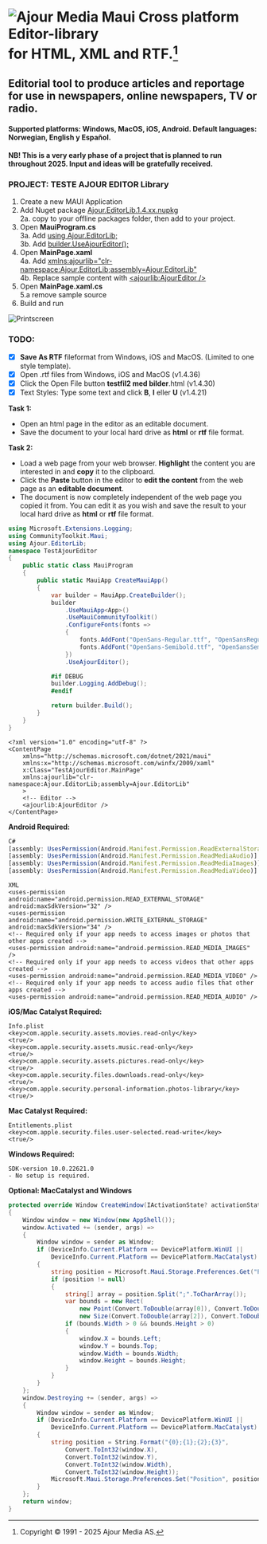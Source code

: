 # ![Ajour Media](logo64.png) Maui Cross platform Editor-library<br/>for HTML, XML and RTF.[^1]

## Editorial tool to produce articles and reportage for use in newspapers, online newspapers, TV or radio.

#### Supported platforms: Windows, MacOS, iOS, Android. Default languages: Norwegian, English y Español.

#### NB! This is a very early phase of a project that is planned to run throughout 2025. Input and ideas will be gratefully received.


### PROJECT: TESTE AJOUR EDITOR Library
1. Create a new MAUI Application
2. Add Nuget package [Ajour.EditorLib.1.4.xx.nupkg]()<br/>
2a. copy to your offline packages folder, then add to your project.
3. Open **MauiProgram.cs**<br/>
3a. Add [using Ajour.EditorLib;]()<br/>
3b. Add [builder.UseAjourEditor();]()
4. Open **MainPage.xaml**<br/>
4a. Add [xmlns:ajourlib="clr-namespace:Ajour.EditorLib;assembly=Ajour.EditorLib"]()<br/>
4b. Replace sample content with [<ajourlib:AjourEditor />]()
5. Open **MainPage.xaml.cs**<br/>
5.a remove sample source
6. Build and run

![Printscreen](editor.png)

### TODO:
- [x] **Save As RTF** fileformat from Windows, iOS and MacOS. (Limited to one style template).
- [x] Open .rtf files from Windows, iOS and MacOS  (v1.4.36)
- [x] Click the Open File button **testfil2 med bilder**.html (v1.4.30)
- [x] Text Styles: Type some text and click **B**, **I** eller **U** (v1.4.21)

**Task 1:** 
- Open an html page in the editor as an editable document.
- Save the document to your local hard drive as **html** or **rtf** file format.

**Task 2:** 
- Load a web page from your web browser. **Highlight** the content you are interested in and **copy** it to the clipboard.
- Click the **Paste** button in the editor to **edit the content** from the web page as an **editable document**.
- The document is now completely independent of the web page you copied it from. You can edit it as you wish and save the result to your local hard drive as **html** or **rtf** file format.

[^1]: Copyright © 1991 - 2025 Ajour Media AS.

```cs
using Microsoft.Extensions.Logging;
using CommunityToolkit.Maui;
using Ajour.EditorLib;
namespace TestAjourEditor
{
    public static class MauiProgram
    {
        public static MauiApp CreateMauiApp()
        {
            var builder = MauiApp.CreateBuilder();
            builder
                .UseMauiApp<App>()
                .UseMauiCommunityToolkit()
                .ConfigureFonts(fonts =>
                {
                    fonts.AddFont("OpenSans-Regular.ttf", "OpenSansRegular");
                    fonts.AddFont("OpenSans-Semibold.ttf", "OpenSansSemibold");
                })
                .UseAjourEditor();

            #if DEBUG
            builder.Logging.AddDebug();
            #endif

            return builder.Build();
        }
    }
}
```

```xhtml
<?xml version="1.0" encoding="utf-8" ?>
<ContentPage 
    xmlns="http://schemas.microsoft.com/dotnet/2021/maui"
    xmlns:x="http://schemas.microsoft.com/winfx/2009/xaml"
    x:Class="TestAjourEditor.MainPage"
    xmlns:ajourlib="clr-namespace:Ajour.EditorLib;assembly=Ajour.EditorLib"
    >
    <!-- Editor -->
    <ajourlib:AjourEditor />
</ContentPage>
```


**Android Required:**
```js
C#
[assembly: UsesPermission(Android.Manifest.Permission.ReadExternalStorage, MaxSdkVersion = 32)]
[assembly: UsesPermission(Android.Manifest.Permission.ReadMediaAudio)]
[assembly: UsesPermission(Android.Manifest.Permission.ReadMediaImages)]
[assembly: UsesPermission(Android.Manifest.Permission.ReadMediaVideo)]
```
```xhtml
XML
<uses-permission android:name="android.permission.READ_EXTERNAL_STORAGE" android:maxSdkVersion="32" />
<uses-permission android:name="android.permission.WRITE_EXTERNAL_STORAGE" android:maxSdkVersion="34" />
<!-- Required only if your app needs to access images or photos that other apps created -->
<uses-permission android:name="android.permission.READ_MEDIA_IMAGES" />
<!-- Required only if your app needs to access videos that other apps created -->
<uses-permission android:name="android.permission.READ_MEDIA_VIDEO" />
<!-- Required only if your app needs to access audio files that other apps created -->
<uses-permission android:name="android.permission.READ_MEDIA_AUDIO" />
```


**iOS/Mac Catalyst Required:**
```plist
Info.plist
<key>com.apple.security.assets.movies.read-only</key>
<true/>
<key>com.apple.security.assets.music.read-only</key>
<true/>
<key>com.apple.security.assets.pictures.read-only</key>
<true/>
<key>com.apple.security.files.downloads.read-only</key>
<true/>
<key>com.apple.security.personal-information.photos-library</key>
<true/>
```


**Mac Catalyst Required:**
```plist
Entitlements.plist
<key>com.apple.security.files.user-selected.read-write</key>
<true/>
```


**Windows Required:**
```
SDK-version 10.0.22621.0
- No setup is required.
```

**Optional: MacCatalyst and Windows**
```cs
protected override Window CreateWindow(IActivationState? activationState)
{
    Window window = new Window(new AppShell());
    window.Activated += (sender, args) =>
    {
        Window window = sender as Window;
        if (DeviceInfo.Current.Platform == DevicePlatform.WinUI ||
            DeviceInfo.Current.Platform == DevicePlatform.MacCatalyst)
        {
            string position = Microsoft.Maui.Storage.Preferences.Get("Position", null);
            if (position != null)
            {
                string[] array = position.Split(";".ToCharArray());
                var bounds = new Rect(
                    new Point(Convert.ToDouble(array[0]), Convert.ToDouble(array[1])),
                    new Size(Convert.ToDouble(array[2]), Convert.ToDouble(array[3])));
                if (bounds.Width > 0 && bounds.Height > 0)
                {
                    window.X = bounds.Left;
                    window.Y = bounds.Top;
                    window.Width = bounds.Width;
                    window.Height = bounds.Height;
                }
            }
        }
    };
    window.Destroying += (sender, args) =>
    {
        Window window = sender as Window;
        if (DeviceInfo.Current.Platform == DevicePlatform.WinUI ||
            DeviceInfo.Current.Platform == DevicePlatform.MacCatalyst)
        {
            string position = String.Format("{0};{1};{2};{3}",
                Convert.ToInt32(window.X),
                Convert.ToInt32(window.Y),
                Convert.ToInt32(window.Width),
                Convert.ToInt32(window.Height));
            Microsoft.Maui.Storage.Preferences.Set("Position", position);
        }
    };
    return window;
}
```


